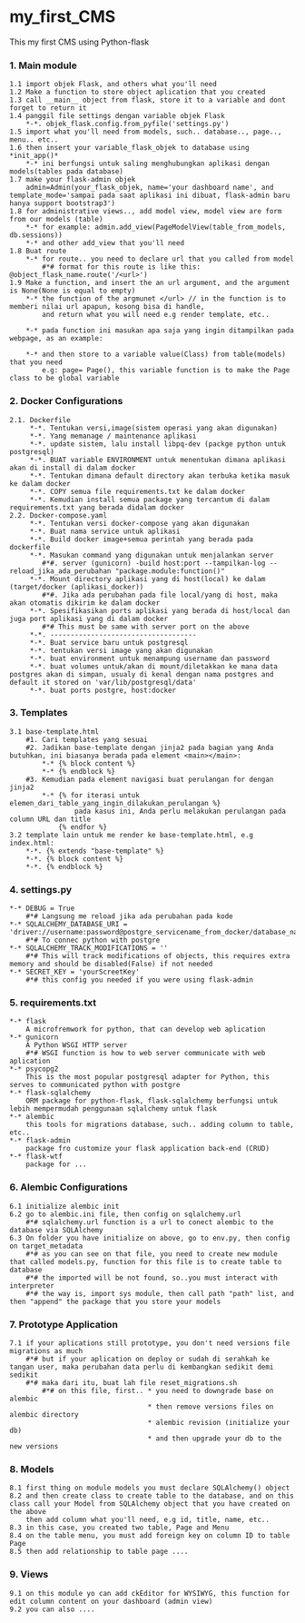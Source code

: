 # my_first_CMS
This my first CMS using Python-flask

### 1. Main module
    1.1 import objek Flask, and others what you'll need
    1.2 Make a function to store object aplication that you created 
    1.3 call __main__ object from flask, store it to a variable and dont forget to return it
    1.4 panggil file settings dengan variable objek Flask
        *-*. objek_flask.config.from_pyfile('settings.py')
    1.5 import what you'll need from models, such.. database.., page.., menu.. etc..
    1.6 then insert your variable_flask_objek to database using *init_app()*
        *-* ini berfungsi untuk saling menghubungkan aplikasi dengan models(tables pada database)
    1.7 make your flask-admin objek
        admin=Admin(your_flask_objek, name='your dashboard name', and template_mode='sampai pada saat aplikasi ini dibuat, flask-admin baru hanya support bootstrap3')
    1.8 for administrative views.., add model view, model view are form from our models (table)
        *-* for example: admin.add_view(PageModelView(table_from_models, db.sessions))
        *-* and other add_view that you'll need
    1.8 Buat route
        *-* for route.. you need to declare url that you called from model
            #*# format for this route is like this: @object_flask_name.route('/<url>')
    1.9 Make a function, and insert the an url argument, and the argument is None(None is equal to empty)
        *-* the function of the argmunet </url> // in the function is to memberi nilai url apapun, kosong bisa di handle, 
            and return what you will need e.g render template, etc..
        
        *-* pada function ini masukan apa saja yang ingin ditampilkan pada webpage, as an example:
        
        *-* and then store to a variable value(Class) from table(models) that you need
            e.g: page= Page(), this variable function is to make the Page class to be global variable
    
### 2. Docker Configurations
    2.1. Dockerfile
         *-*. Tentukan versi,image(sistem operasi yang akan digunakan)
         *-*. Yang memanage / maintenance aplikasi
         *-*. update sistem, lalu install libpq-dev (packge python untuk postgresql)
         *-*. BUAT variable ENVIRONMENT untuk menentukan dimana aplikasi akan di install di dalam docker
         *-*. Tentukan dimana default directory akan terbuka ketika masuk ke dalam docker
         *-*. COPY semua file requirements.txt ke dalam docker
         *-*. Kemudian install semua package yang tercantum di dalam requirements.txt yang berada didalam docker
    2.2. Docker-compose.yaml
         *-*. Tentukan versi docker-compose yang akan digunakan
         *-*. Buat nama service untuk aplikasi
         *-*. Build docker image+semua perintah yang berada pada dockerfile
         *-*. Masukan command yang digunakan untuk menjalankan server
            #*#. server (gunicorn) -build host:port --tampilkan-log --reload_jika_ada_perubahan "package.module:function()"
         *-*. Mount directory aplikasi yang di host(local) ke dalam (target/docker (aplikasi_docker)) 
            #*#. Jika ada perubahan pada file local/yang di host, maka akan otomatis dikirim ke dalam docker
         *-*. Spesifikasikan ports aplikasi yang berada di host/local dan juga port aplikasi yang di dalam docker
            #*# This must be same with server port on the above
         *-*. ------------------------------------
         *-*. Buat service baru untuk postgresql
         *-*. tentukan versi image yang akan digunakan
         *-*. buat environment untuk menampung username dan password
         *-*. buat volumes untuk/akan di mount/diletakkan ke mana data postgres akan di simpan, usualy di kenal dengan nama postgres and default it stored on 'var/lib/postgresql/data'
         *-*. buat ports postgre, host:docker
### 3. Templates
    3.1 base-template.html
        #1. Cari templates yang sesuai
        #2. Jadikan base-template dengan jinja2 pada bagian yang Anda butuhkan, ini biasanya berada pada element <main></main>:
            *-* {% block content %}
            *-* {% endblock %}
        #3. Kemudian pada element navigasi buat perulangan for dengan jinja2
            *-* {% for iterasi untuk elemen_dari_table_yang_ingin_dilakukan_perulangan %}
                    pada kasus ini, Anda perlu melakukan perulangan pada column URL dan title
                {% endfor %}
    3.2 template lain untuk me render ke base-template.html, e.g index.html:
        *-*. {% extends "base-template" %}
        *-*. {% block content %}
        *-*. {% endblock %}
        
    
### 4. settings.py
    *-* DEBUG = True
        #*# Langsung me reload jika ada perubahan pada kode
    *-* SQLALCHEMY_DATABASE_URI = 'driver://username:password@postgre_servicename_from_docker/database_name' 
        #*# To connec python with postgre
    *-* SQLALCHEMY_TRACK_MODIFICATIONS = ''
        #*# This will track modifications of objects, this requires extra memory and should be disabled(False) if not needed
    *-* SECRET_KEY = 'yourScreetKey'
        #*# this config you needed if you were using flask-admin
       
### 5. requirements.txt
    *-* flask
        A microfremwork for python, that can develop web aplication
    *-* gunicorn
        A Python WSGI HTTP server 
        #*# WSGI function is how to web server communicate with web aplication
    *-* psycopg2
        This is the most popular postgresql adapter for Python, this serves to communicated python with postgre
    *-* flask-sqlalchemy
        ORM package for python-flask, flask-sqlalchemy berfungsi untuk lebih mempermudah penggunaan sqlalchemy untuk flask
    *-* alembic
        this tools for migrations database, such.. adding column to table, etc..
    *-* flask-admin
        package fro customize your flask application back-end (CRUD)
    *-* flask-wtf
        package for ...
    
### 6. Alembic Configurations
    6.1 initialize alembic init
    6.2 go to alembic.ini file, then config on sqlalchemy.url
        #*# sqlalchemy.url function is a url to conect alembic to the database via SQLAlchemy
    6.3 On folder you have initialize on above, go to env.py, then config on target_metadata
        #*# as you can see on that file, you need to create new module that called models.py, function for this file is to create table to database
        #*# the imported will be not found, so..you must interact with interpreter
        #*# the way is, import sys module, then call path "path" list, and then "append" the package that you store your models
        
### 7. Prototype Application
    7.1 if your aplications still prototype, you don't need versions file migrations as much
        #*# but if your aplication on deploy or sudah di serahkah ke tangan user, maka perubahan data perlu di kembangkan sedikit demi sedikit
        #*# maka dari itu, buat lah file reset_migrations.sh
            #*# on this file, first.. * you need to downgrade base on alembic
                                      * then remove versions files on alembic directory
                                      * alembic revision (initialize your db)
                                      * and then upgrade your db to the new versions
                                      
### 8. Models
    8.1 first thing on module models you must declare SQLAlchemy() object
    8.2 and then create class to create table to the database, and on this class call your Model from SQLAlchemy object that you have created on the above
        then add column what you'll need, e.g id, title, name, etc..
    8.3 in this case, you created two table, Page and Menu
    8.4 on the table menu, you must add foreign key on column ID to table Page
    8.5 then add relationship to table page ....
    
### 9. Views
    9.1 on this module yo can add ckEditor for WYSIWYG, this function for edit column content on your dashboard (admin view)
    9.2 you can also ....